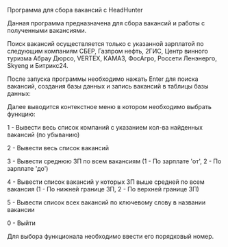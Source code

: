 Программа для сбора вакансий с HeadHunter

Данная программа предназначена для сбора вакансий и работы с полученными вакансиями.

Поиск вакансий осуществляется только с указанной зарплатой по следующим компаниям СБЕР, Газпром нефть, 2ГИС, Центр винного туризма Абрау Дюрсо, VERTEX, КАМАЗ, ФосАгро, Россети Ленэнерго, Skyeng и Битрикс24.

После запуска программы необходимо нажать Enter для поиска вакансий, создания базы данных и запись вакансий в таблицы базы данных:

Далее выводится контекстное меню в котором необходимо выбрать функцию:

1 - Вывести весь список компаний с указанием кол-ва найденных вакансий (по убыванию)

2 - Вывести весь список вакансий

3 - Вывести среднюю ЗП по всем вакансиям (1 - По зарплате 'от', 2 - По зарплате 'до')

4 - Вывести список вакансий у которых ЗП выше средней по всем вакансия (1 - По нижней границе ЗП, 2 - По верхней границе ЗП)

5 - Вывести список всех вакансий по ключевому слову в названии вакансии

0 - Выйти

Для выбора функционала необходимо ввести его порядковый номер.